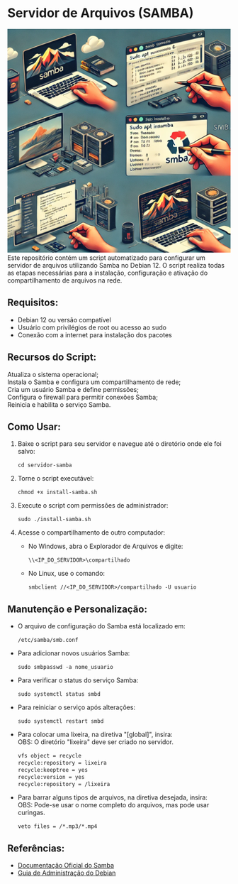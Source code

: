 
# Servidor de Arquivos (SAMBA) #
![Infra com SAMBA](samba.webp)
Este repositório contém um script automatizado para configurar um servidor de arquivos utilizando Samba no Debian 12. 
O script realiza todas as etapas necessárias para a instalação, configuração e ativação do compartilhamento de arquivos na rede.

Requisitos:  
-----------

- Debian 12 ou versão compatível  
- Usuário com privilégios de root ou acesso ao sudo
- Conexão com a internet para instalação dos pacotes  

Recursos do Script: 
-------------------

Atualiza o sistema operacional;  
Instala o Samba e configura um compartilhamento de rede;  
Cria um usuário Samba e define permissões;  
Configura o firewall para permitir conexões Samba;  
Reinicia e habilita o serviço Samba.  

Como Usar:
----------

1. Baixe o script para seu servidor e navegue até o diretório onde ele foi salvo: 
   ```
   cd servidor-samba
   ```

2. Torne o script executável: 
   ```
   chmod +x install-samba.sh
   ```

3. Execute o script com permissões de administrador:  
   ```
   sudo ./install-samba.sh
   ```

4. Acesse o compartilhamento de outro computador: 
   - No Windows, abra o Explorador de Arquivos e digite:
     ```
     \\<IP_DO_SERVIDOR>\compartilhado
     ```
   - No Linux, use o comando:  
     ```
     smbclient //<IP_DO_SERVIDOR>/compartilhado -U usuario
     ```

Manutenção e Personalização: 
----------------------------

- O arquivo de configuração do Samba está localizado em:  
  ```
  /etc/samba/smb.conf
  ```
- Para adicionar novos usuários Samba:  
  ```
  sudo smbpasswd -a nome_usuario
  ```
- Para verificar o status do serviço Samba:  
  ```
  sudo systemctl status smbd
  ```
- Para reiniciar o serviço após alterações:  
  ```
  sudo systemctl restart smbd
  ```
- Para colocar uma lixeira, na diretiva "[global]", insira:  
  OBS: O diretório "lixeira" deve ser criado no servidor.
  

   ```
   vfs object = recycle
   recycle:repository = lixeira
   recycle:keeptree = yes
   recycle:version = yes
   recycle:repository = /lixeira
   ```
- Para barrar alguns tipos de arquivos, na diretiva desejada, insira:  
  OBS: Pode-se usar o nome completo do arquivos, mas pode usar curingas.
   ```
   veto files = /*.mp3/*.mp4
   ```

Referências:
-----------

- [Documentação Oficial do Samba](https://www.samba.org/samba/docs/)  
- [Guia de Administração do Debian](https://wiki.debian.org/SambaServerSimple)  


